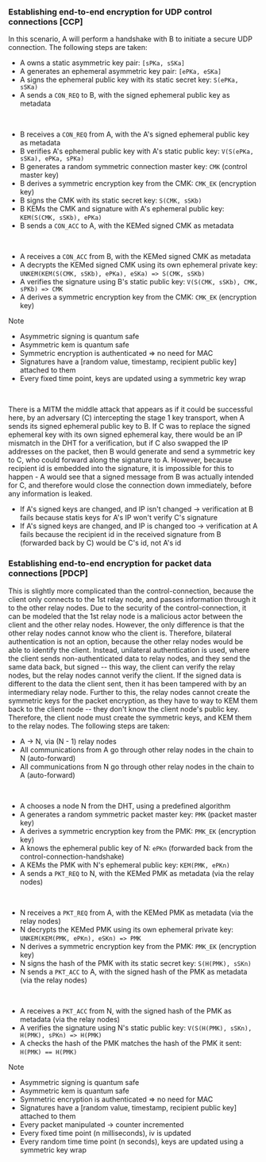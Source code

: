 ### Establishing end-to-end encryption for UDP control connections [CCP]
In this scenario, A will perform a handshake with B to initiate a secure UDP connection. The following steps are taken:
- A owns a static asymmetric key pair: `[sPKa, sSKa]`
- A generates an ephemeral asymmetric key pair: `[ePKa, eSKa]`
- A signs the ephemeral public key with its static secret key: `S(ePKa, sSKa)`
- A sends a `CON_REQ` to B, with the signed ephemeral public key as metadata

<BR>

- B receives a `CON_REQ` from A, with the A's signed ephemeral public key as metadata
- B verifies A's ephemeral public key with A's static public key: `V(S(ePKa, sSKa), ePKa, sPKa)`
- B generates a random symmetric connection master key: `CMK` (control master key)
- B derives a symmetric encryption key from the CMK: `CMK_EK` (encryption key)
- B signs the CMK with its static secret key: `S(CMK, sSKb)`
- B KEMs the CMK and signature with A's ephemeral public key: `KEM(S(CMK, sSKb), ePKa)`
- B sends a `CON_ACC` to A, with the KEMed signed CMK as metadata

<BR>

- A receives a `CON_ACC` from B, with the KEMed signed CMK as metadata
- A decrypts the KEMed signed CMK using its own ephemeral private key: `UNKEM(KEM(S(CMK, sSKb), ePKa), eSKa) => S(CMK, sSKb)`
- A verifies the signature using B's static public key: `V(S(CMK, sSKb), CMK, sPKb) => CMK`
- A derives a symmetric encryption key from the CMK: `CMK_EK` (encryption key)



Note
- Asymmetric signing is quantum safe
- Asymmetric kem is quantum safe
- Symmetric encryption is authenticated => no need for MAC
- Signatures have a [random value, timestamp, recipient public key] attached to them
- Every fixed time point, keys are updated using a symmetric key wrap

<BR>

There is a MITM the middle attack that appears as if it could be successful here, by an adversary (C) intercepting the 
stage 1 key transport, when A sends its signed ephemeral public key to B. If C was to replace the signed ephemeral 
key with its own signed ephemeral kay, there would be an IP mismatch in the DHT for a verification, but if C also 
swapped the IP addresses on the packet, then B would generate and send a symmetric key to C, who could forward along 
the signature to A. However, because recipient id is embedded into the signature, it is impossible for this to 
happen - A would see that a signed message from B was actually intended for C, and therefore would close the 
connection down immediately, before any information is leaked.
- If A's signed keys are changed, and IP isn't changed -> verification at B fails because statis keys for A's IP 
  won't verify C's signature
- If A's signed keys are changed, and IP is changed too -> verification at A fails because the recipient id in the 
  received signature from B (forwarded back by C) would be C's id, not A's id


### Establishing end-to-end encryption for packet data connections [PDCP]
This is slightly more complicated than the control-connection, because the client only connects to the 1st relay 
node, and passes information through it to the other relay nodes. Due to the security of the control-connection, it 
can be modeled that the 1st relay node is a malicious actor between the client and the other relay nodes. However, 
the only difference is that the other relay nodes cannot know who the client is. Therefore, bilateral authentication 
is not an option, because the other relay nodes would be able to identify the client. Instead, unilateral 
authentication is used, where the client sends non-authenticated data to relay nodes, and they send the same data 
back, but signed -- this way, the client can verify the relay nodes, but the relay nodes cannot verify the client. 
If the signed data is different to the data the client sent, then it has been tampered with by an intermediary relay 
node. Further to this, the relay nodes cannot create the symmetric keys for the packet encryption, as they have to 
way to KEM them back to the client node -- they don't know the client node's public key. Therefore, the client node
must create the symmetric keys, and KEM them to the relay nodes. The following steps are taken:
- A -> N, via (N - 1) relay nodes
- All communications from A go through other relay nodes in the chain to N (auto-forward)
- All communications from N go through other relay nodes in the chain to A (auto-forward)

<BR>

- A chooses a node N from the DHT, using a predefined algorithm
- A generates a random symmetric packet master key: `PMK` (packet master key)
- A derives a symmetric encryption key from the PMK: `PMK_EK` (encryption key)
- A knows the ephemeral public key of N: `ePKn` (forwarded back from the control-connection-handshake)
- A KEMs the PMK with N's ephemeral public key: `KEM(PMK, ePKn)`
- A sends a `PKT_REQ` to N, with the KEMed PMK as metadata (via the relay nodes)

<BR>

- N receives a `PKT_REQ` from A, with the KEMed PMK as metadata (via the relay nodes)
- N decrypts the KEMed PMK using its own ephemeral private key: `UNKEM(KEM(PMK, ePKn), eSKn) => PMK`
- N derives a symmetric encryption key from the PMK: `PMK_EK` (encryption key)
- N signs the hash of the PMK with its static secret key: `S(H(PMK), sSKn)`
- N sends a `PKT_ACC` to A, with the signed hash of the PMK as metadata (via the relay nodes)

<BR>

- A receives a `PKT_ACC` from N, with the signed hash of the PMK as metadata (via the relay nodes)
- A verifies the signature using N's static public key: `V(S(H(PMK), sSKn), H(PMK), sPKn) => H(PMK)`
- A checks the hash of the PMK matches the hash of the PMK it sent: `H(PMK) == H(PMK)`


Note
- Asymmetric signing is quantum safe
- Asymmetric kem is quantum safe
- Symmetric encryption is authenticated => no need for MAC
- Signatures have a [random value, timestamp, recipient public key] attached to them
- Every packet manipulated -> counter incremented
- Every fixed time point (n milliseconds), iv is updated
- Every random time time point (n seconds), keys are updated using a symmetric key wrap
